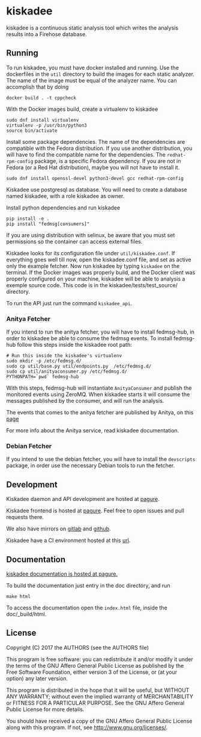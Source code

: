 # kiskadee

kiskadee is a continuous static analysis tool which writes the analysis results
into a Firehose database.

## Running

To run kiskadee, you must have docker installed and running. Use the
dockerfiles in the `util` directory to build the images for each static
analyzer. The name of the image must be equal of the analyzer name.
You can accomplish that by doing

    docker build . -t cppcheck

With the Docker images build, create a virtualenv to kiskadee

    sudo dnf install virtualenv
    virtualenv -p /usr/bin/python3
    source bin/activate

Install some package dependencies. The name of the dependencies are compatible
with the Fedora distribution. If you use another distribution, you will have
to find the compatible name for the dependencies. The `redhat-rpm-config` 
package, is a specific Fedora dependency. If you are not in Fedora (or a
Red Hat distribution), maybe you will not have to install it.

    sudo dnf install openssl-devel python3-devel gcc redhat-rpm-config

Kiskadee use postgresql as database. You will need to create a database named
kiskadee, with a role kiskadee as owner.

Install python dependencies and run kiskadee

    pip install -e .
    pip install "fedmsg[consumers]"


If you are using distribution with selinux, be aware that you must set
permissions so the container can access external files.

Kiskadee looks for its configuration file under `util/kiskadee.conf`. 
If everything goes well till now, open the kiskadee.conf file, and set as
active only the example fetcher. Now run kiskadee by typing `kiskadee` on
the terminal. If the Docker images was properly build, and the Docker client
was properly configured on your machine, kiskadee will be able to analysis a
exemple source code. This code is in the kiskadee/tests/test\_source/ directory.

To run the API just run the command `kiskadee_api`.

### Anitya Fetcher
If you intend to run the anitya fetcher, you will have to install fedmsg-hub,
in order to kiskadee be able to consume the fedmsg events.
To install fedmsg-hub follow this steps inside the kiskadee root path:

    # Run this inside the kiskadee's virtualenv
    sudo mkdir -p /etc/fedmsg.d/
    sudo cp util/base.py util/endpoints.py  /etc/fedmsg.d/
    sudo cp util/anityaconsumer.py /etc/fedmsg.d/
    PYTHONPATH=`pwd` fedmsg-hub

With this steps, fedmsg-hub will instantiate `AnityaConsumer` and publish
the monitored events using ZeroMQ. When kiskadee starts it will consume
the messages published by the consumer, and will run the analysis.

The events that comes to the anitya fetcher are published by Anitya, on this
[page](https://apps.fedoraproject.org/datagrepper/raw?category=anitya.)

For more info about the Anitya service, read kiskadee documentation.

### Debian Fetcher
If you intend to use the debian fetcher, you will have to install the
`devscripts` package, in order use the necessary Debian tools to run the
fetcher.

## Development

Kiskadee daemon and API development are hosted at [pagure](https://pagure.io/kiskadee).

Kiskadee frontend is hosted at [pagure](https://pagure.io/kiskadee/kiskadee_ui).
Feel free to open issues and pull requests there.

We also have mirrors on [gitlab](https://gitlab.com/kiskadee/kiskadee) and 
[github](https://github.com/LSS-USP/kiskadee).

Kiskadee have a CI environment hosted at this [url](http://143.107.45.126:30130/blue/organizations/jenkins/LSS-USP%2Fkiskadee/activity).
## Documentation

[kiskadee documentation is hosted at pagure.](docs.pagure.org/kiskadee)

To build the documentation just entry in the doc directory, and run

    make html

To access the documentation open the `index.html` file, inside the 
doc/\_build/html.

## License

Copyright (C) 2017 the AUTHORS (see the AUTHORS file)

This program is free software: you can redistribute it and/or modify
it under the terms of the GNU Affero General Public License as
published by the Free Software Foundation, either version 3 of the
License, or (at your option) any later version.

This program is distributed in the hope that it will be useful,
but WITHOUT ANY WARRANTY; without even the implied warranty of
MERCHANTABILITY or FITNESS FOR A PARTICULAR PURPOSE.  See the
GNU Affero General Public License for more details.

You should have received a copy of the GNU Affero General Public License
along with this program.  If not, see <http://www.gnu.org/licenses/>.
